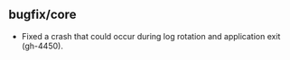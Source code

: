 ## bugfix/core

* Fixed a crash that could occur during log rotation and application exit (gh-4450).
